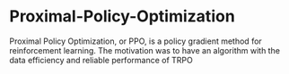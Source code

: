 # Proximal-Policy-Optimization
Proximal Policy Optimization, or PPO, is a policy gradient method for reinforcement learning. The motivation was to have an algorithm with the data efficiency and reliable performance of TRPO
